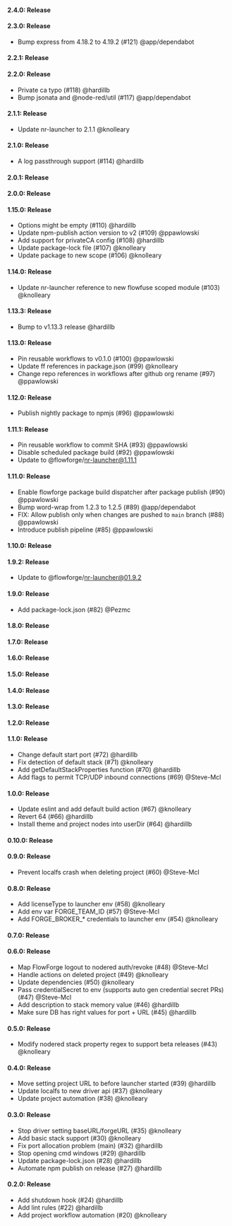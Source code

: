 #### 2.4.0: Release


#### 2.3.0: Release

 - Bump express from 4.18.2 to 4.19.2 (#121) @app/dependabot

#### 2.2.1: Release


#### 2.2.0: Release

 - Private ca typo (#118) @hardillb
 - Bump jsonata and @node-red/util (#117) @app/dependabot

#### 2.1.1: Release

 - Update nr-launcher to 2.1.1 @knolleary

#### 2.1.0: Release

 - A log passthrough support (#114) @hardillb

#### 2.0.1: Release


#### 2.0.0: Release


#### 1.15.0: Release

 - Options might be empty (#110) @hardillb
 - Update npm-publish action version to v2 (#109) @ppawlowski
 - Add support for privateCA config (#108) @hardillb
 - Update package-lock file (#107) @knolleary
 - Update package to new scope (#106) @knolleary

#### 1.14.0: Release

 - Update nr-launcher reference to new flowfuse scoped module (#103) @knolleary

#### 1.13.3: Release

 - Bump to v1.13.3 release @hardillb

#### 1.13.0: Release

 - Pin reusable workflows to v0.1.0 (#100) @ppawlowski
 - Update ff references in package.json (#99) @knolleary
 - Change repo references in workflows after github org rename (#97) @ppawlowski

#### 1.12.0: Release

 - Publish nightly package to npmjs (#96) @ppawlowski

#### 1.11.1: Release

 - Pin reusable workflow to commit SHA (#93) @ppawlowski
 - Disable scheduled package build (#92) @ppawlowski
 - Update to @flowforge/nr-launcher@1.11.1

#### 1.11.0: Release

 - Enable flowforge package build dispatcher after package publish (#90) @ppawlowski
 - Bump word-wrap from 1.2.3 to 1.2.5 (#89) @app/dependabot
 - FIX: Allow publish only when changes are pushed to `main` branch (#88) @ppawlowski
 - Introduce publish pipeline (#85) @ppawlowski

#### 1.10.0: Release


#### 1.9.2: Release

 - Update to @flowforge/nr-launcher@01.9.2

#### 1.9.0: Release

 - Add package-lock.json (#82) @Pezmc

#### 1.8.0: Release


#### 1.7.0: Release


#### 1.6.0: Release


#### 1.5.0: Release


#### 1.4.0: Release


#### 1.3.0: Release


#### 1.2.0: Release


#### 1.1.0: Release

 - Change default start port (#72) @hardillb
 - Fix detection of default stack (#71) @knolleary
 - Add getDefaultStackProperties function (#70) @hardillb
 - Add flags to permit TCP/UDP inbound connections (#69) @Steve-Mcl

#### 1.0.0: Release

 - Update eslint and add default build action (#67) @knolleary
 - Revert 64 (#66) @hardillb
 - Install theme and project nodes into userDir (#64) @hardillb

#### 0.10.0: Release


#### 0.9.0: Release

 - Prevent localfs crash when deleting project (#60) @Steve-Mcl

#### 0.8.0: Release

 - Add licenseType to launcher env (#58) @knolleary
 - Add env var FORGE_TEAM_ID (#57) @Steve-Mcl
 - Add FORGE_BROKER_* credentials to launcher env (#54) @knolleary

#### 0.7.0: Release


#### 0.6.0: Release

 - Map FlowForge logout to nodered auth/revoke (#48) @Steve-Mcl
 - Handle actions on deleted project (#49) @knolleary
 - Update dependencies (#50) @knolleary
 - Pass credentialSecret to env (supports auto gen credential secret PRs) (#47) @Steve-Mcl
 - Add description to stack memory value (#46) @hardillb
 - Make sure DB has right values for port + URL (#45) @hardillb

#### 0.5.0: Release

 - Modify nodered stack property regex to support beta releases (#43) @knolleary

#### 0.4.0: Release

 - Move setting project URL to before launcher started (#39) @hardillb
 - Update localfs to new driver api (#37) @knolleary
 - Update project automation (#38) @knolleary

#### 0.3.0: Release

 - Stop driver setting baseURL/forgeURL (#35) @knolleary
 - Add basic stack support (#30) @knolleary
 - Fix port allocation problem (main) (#32) @hardillb
 - Stop opening cmd windows (#29) @hardillb
 - Update package-lock.json (#28) @hardillb
 - Automate npm publish on release (#27) @hardillb

#### 0.2.0: Release

 - Add shutdown hook (#24) @hardillb
 - Add lint rules (#22) @hardillb
 - Add project workflow automation (#20) @knolleary
